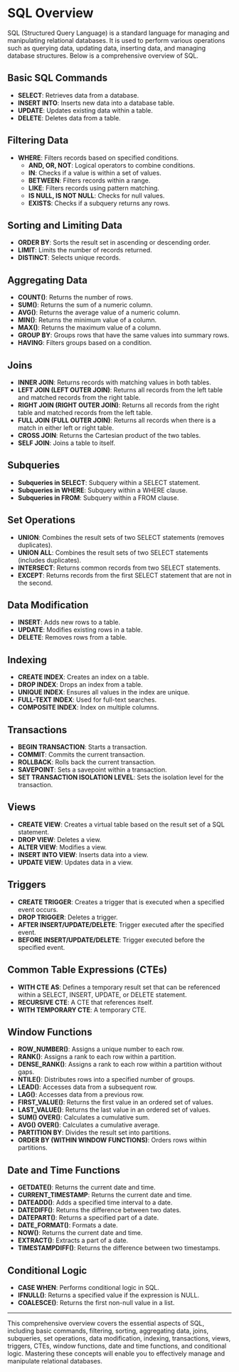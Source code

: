# SQL Overview

SQL (Structured Query Language) is a standard language for managing and manipulating relational databases. It is used to perform various operations such as querying data, updating data, inserting data, and managing database structures. Below is a comprehensive overview of SQL.

## Basic SQL Commands
- **SELECT**: Retrieves data from a database.
- **INSERT INTO**: Inserts new data into a database table.
- **UPDATE**: Updates existing data within a table.
- **DELETE**: Deletes data from a table.

## Filtering Data
- **WHERE**: Filters records based on specified conditions.
  - **AND, OR, NOT**: Logical operators to combine conditions.
  - **IN**: Checks if a value is within a set of values.
  - **BETWEEN**: Filters records within a range.
  - **LIKE**: Filters records using pattern matching.
  - **IS NULL, IS NOT NULL**: Checks for null values.
  - **EXISTS**: Checks if a subquery returns any rows.

## Sorting and Limiting Data
- **ORDER BY**: Sorts the result set in ascending or descending order.
- **LIMIT**: Limits the number of records returned.
- **DISTINCT**: Selects unique records.

## Aggregating Data
- **COUNT()**: Returns the number of rows.
- **SUM()**: Returns the sum of a numeric column.
- **AVG()**: Returns the average value of a numeric column.
- **MIN()**: Returns the minimum value of a column.
- **MAX()**: Returns the maximum value of a column.
- **GROUP BY**: Groups rows that have the same values into summary rows.
- **HAVING**: Filters groups based on a condition.

## Joins
- **INNER JOIN**: Returns records with matching values in both tables.
- **LEFT JOIN (LEFT OUTER JOIN)**: Returns all records from the left table and matched records from the right table.
- **RIGHT JOIN (RIGHT OUTER JOIN)**: Returns all records from the right table and matched records from the left table.
- **FULL JOIN (FULL OUTER JOIN)**: Returns all records when there is a match in either left or right table.
- **CROSS JOIN**: Returns the Cartesian product of the two tables.
- **SELF JOIN**: Joins a table to itself.

## Subqueries
- **Subqueries in SELECT**: Subquery within a SELECT statement.
- **Subqueries in WHERE**: Subquery within a WHERE clause.
- **Subqueries in FROM**: Subquery within a FROM clause.

## Set Operations
- **UNION**: Combines the result sets of two SELECT statements (removes duplicates).
- **UNION ALL**: Combines the result sets of two SELECT statements (includes duplicates).
- **INTERSECT**: Returns common records from two SELECT statements.
- **EXCEPT**: Returns records from the first SELECT statement that are not in the second.

## Data Modification
- **INSERT**: Adds new rows to a table.
- **UPDATE**: Modifies existing rows in a table.
- **DELETE**: Removes rows from a table.

## Indexing
- **CREATE INDEX**: Creates an index on a table.
- **DROP INDEX**: Drops an index from a table.
- **UNIQUE INDEX**: Ensures all values in the index are unique.
- **FULL-TEXT INDEX**: Used for full-text searches.
- **COMPOSITE INDEX**: Index on multiple columns.

## Transactions
- **BEGIN TRANSACTION**: Starts a transaction.
- **COMMIT**: Commits the current transaction.
- **ROLLBACK**: Rolls back the current transaction.
- **SAVEPOINT**: Sets a savepoint within a transaction.
- **SET TRANSACTION ISOLATION LEVEL**: Sets the isolation level for the transaction.

## Views
- **CREATE VIEW**: Creates a virtual table based on the result set of a SQL statement.
- **DROP VIEW**: Deletes a view.
- **ALTER VIEW**: Modifies a view.
- **INSERT INTO VIEW**: Inserts data into a view.
- **UPDATE VIEW**: Updates data in a view.

## Triggers
- **CREATE TRIGGER**: Creates a trigger that is executed when a specified event occurs.
- **DROP TRIGGER**: Deletes a trigger.
- **AFTER INSERT/UPDATE/DELETE**: Trigger executed after the specified event.
- **BEFORE INSERT/UPDATE/DELETE**: Trigger executed before the specified event.

## Common Table Expressions (CTEs)
- **WITH CTE AS**: Defines a temporary result set that can be referenced within a SELECT, INSERT, UPDATE, or DELETE statement.
- **RECURSIVE CTE**: A CTE that references itself.
- **WITH TEMPORARY CTE**: A temporary CTE.

## Window Functions
- **ROW_NUMBER()**: Assigns a unique number to each row.
- **RANK()**: Assigns a rank to each row within a partition.
- **DENSE_RANK()**: Assigns a rank to each row within a partition without gaps.
- **NTILE()**: Distributes rows into a specified number of groups.
- **LEAD()**: Accesses data from a subsequent row.
- **LAG()**: Accesses data from a previous row.
- **FIRST_VALUE()**: Returns the first value in an ordered set of values.
- **LAST_VALUE()**: Returns the last value in an ordered set of values.
- **SUM() OVER()**: Calculates a cumulative sum.
- **AVG() OVER()**: Calculates a cumulative average.
- **PARTITION BY**: Divides the result set into partitions.
- **ORDER BY (WITHIN WINDOW FUNCTIONS)**: Orders rows within partitions.

## Date and Time Functions
- **GETDATE()**: Returns the current date and time.
- **CURRENT_TIMESTAMP**: Returns the current date and time.
- **DATEADD()**: Adds a specified time interval to a date.
- **DATEDIFF()**: Returns the difference between two dates.
- **DATEPART()**: Returns a specified part of a date.
- **DATE_FORMAT()**: Formats a date.
- **NOW()**: Returns the current date and time.
- **EXTRACT()**: Extracts a part of a date.
- **TIMESTAMPDIFF()**: Returns the difference between two timestamps.

## Conditional Logic
- **CASE WHEN**: Performs conditional logic in SQL.
- **IFNULL()**: Returns a specified value if the expression is NULL.
- **COALESCE()**: Returns the first non-null value in a list.

---

This comprehensive overview covers the essential aspects of SQL, including basic commands, filtering, sorting, aggregating data, joins, subqueries, set operations, data modification, indexing, transactions, views, triggers, CTEs, window functions, date and time functions, and conditional logic. Mastering these concepts will enable you to effectively manage and manipulate relational databases.
